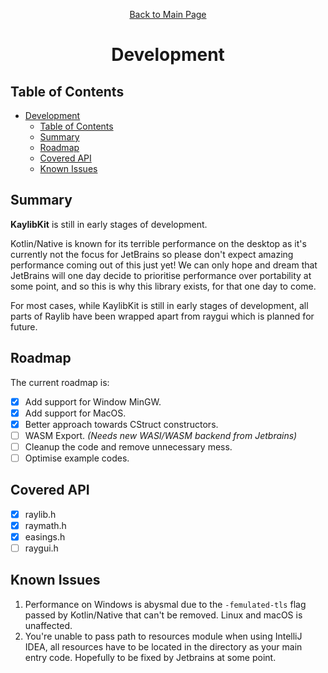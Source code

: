 <div align="center">
<p>

[Back to Main Page](./README.md)
</p>

# Development

</div>

## Table of Contents

- [Development](#development)
  - [Table of Contents](#table-of-contents)
  - [Summary](#summary)
  - [Roadmap](#roadmap)
  - [Covered API](#covered-api)
  - [Known Issues](#known-issues)

## Summary

**KaylibKit** is still in early stages of development.

Kotlin/Native is known for its terrible performance on the desktop as it's currently not the focus for JetBrains so please don't expect amazing performance coming out of this just yet!
We can only hope and dream that JetBrains will one day decide to prioritise performance over portability at some point, and so this is why this library exists, for that one day to come.

For most cases, while KaylibKit is still in early stages of development, all parts of Raylib have been wrapped apart from raygui which is planned for future.

## Roadmap

The current roadmap is:

- [x] Add support for Window MinGW.
- [x] Add support for MacOS.
- [x] Better approach towards CStruct constructors.
- [ ] WASM Export. *(Needs new WASI/WASM backend from Jetbrains)*
- [ ] Cleanup the code and remove unnecessary mess.
- [ ] Optimise example codes.

## Covered API

- [x] raylib.h
- [x] raymath.h
- [x] easings.h
- [ ] raygui.h

## Known Issues

1. Performance on Windows is abysmal due to the `-femulated-tls` flag passed by Kotlin/Native that can't be removed. Linux and macOS is unaffected.
2. You're unable to pass path to resources module when using IntelliJ IDEA, all resources have to be located in the directory as your main entry code. Hopefully to be fixed by Jetbrains at some point.
